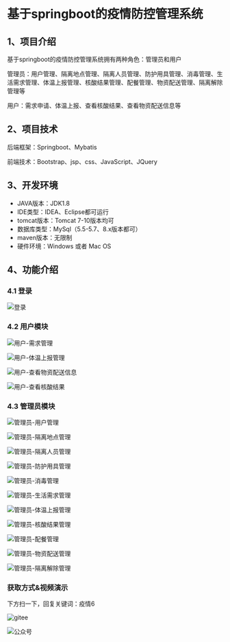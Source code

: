 # 基于springboot的疫情防控管理系统


## 1、项目介绍

基于springboot的疫情防控管理系统拥有两种角色：管理员和用户

管理员：用户管理、隔离地点管理、隔离人员管理、防护用具管理、消毒管理、生活需求管理、体温上报管理、核酸结果管理、配餐管理、物资配送管理、隔离解除管理等

用户：需求申请、体温上报、查看核酸结果、查看物资配送信息等


## 2、项目技术

后端框架：Springboot、Mybatis

前端技术：Bootstrap、jsp、css、JavaScript、JQuery

## 3、开发环境

- JAVA版本：JDK1.8
- IDE类型：IDEA、Eclipse都可运行
- tomcat版本：Tomcat 7-10版本均可
- 数据库类型：MySql（5.5-5.7、8.x版本都可） 
- maven版本：无限制
- 硬件环境：Windows 或者 Mac OS


## 4、功能介绍

### 4.1 登录

![登录](https://project-images-1256969109.cos.ap-chongqing.myqcloud.com/Typora-Images/202211162337425.jpg)

### 4.2 用户模块

![用户-需求管理](https://project-images-1256969109.cos.ap-chongqing.myqcloud.com/Typora-Images/202211162338895.jpg)

![用户-体温上报管理](https://project-images-1256969109.cos.ap-chongqing.myqcloud.com/Typora-Images/202211162338938.jpg)

![用户-查看物资配送信息](https://project-images-1256969109.cos.ap-chongqing.myqcloud.com/Typora-Images/202211162338955.jpg)

![用户-查看核酸结果](https://project-images-1256969109.cos.ap-chongqing.myqcloud.com/Typora-Images/202211162338938.jpg)

### 4.3 管理员模块

![管理员-用户管理](https://project-images-1256969109.cos.ap-chongqing.myqcloud.com/Typora-Images/202211162338681.jpg)

![管理员-隔离地点管理](https://project-images-1256969109.cos.ap-chongqing.myqcloud.com/Typora-Images/202211162338257.jpg)

![管理员-隔离人员管理](https://project-images-1256969109.cos.ap-chongqing.myqcloud.com/Typora-Images/202211162338710.jpg)

![管理员-防护用具管理](https://project-images-1256969109.cos.ap-chongqing.myqcloud.com/Typora-Images/202211162338232.jpg)

![管理员-消毒管理](https://project-images-1256969109.cos.ap-chongqing.myqcloud.com/Typora-Images/202211162338401.jpg)

![管理员-生活需求管理](https://project-images-1256969109.cos.ap-chongqing.myqcloud.com/Typora-Images/202211162338270.jpg)

![管理员-体温上报管理](https://project-images-1256969109.cos.ap-chongqing.myqcloud.com/Typora-Images/202211162338595.jpg)

![管理员-核酸结果管理](https://project-images-1256969109.cos.ap-chongqing.myqcloud.com/Typora-Images/202211162338361.jpg)

![管理员-配餐管理](https://project-images-1256969109.cos.ap-chongqing.myqcloud.com/Typora-Images/202211162338402.jpg)

![管理员-物资配送管理](https://project-images-1256969109.cos.ap-chongqing.myqcloud.com/Typora-Images/202211162338201.jpg)

![管理员-隔离解除管理](https://project-images-1256969109.cos.ap-chongqing.myqcloud.com/Typora-Images/202211162338863.jpg)

### 获取方式&视频演示

下方扫一下，回复关键词：疫情6

![gitee](https://project-images-1256969109.cos.ap-chongqing.myqcloud.com/Typora-Images/202309291447341.png)


![公众号](https://project-images-1256969109.cos.ap-chongqing.myqcloud.com/Typora-Images/202205281253739.png)

